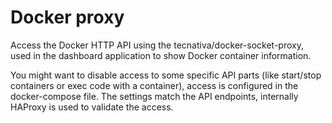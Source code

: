 # Docker proxy
Access the Docker HTTP API using the tecnativa/docker-socket-proxy, used in the dashboard application to show Docker container information.

You might want to disable access to some specific API parts (like start/stop containers or exec code with a container), access is configured in the docker-compose file.
The settings match the API endpoints, internally HAProxy is used to validate the access.




